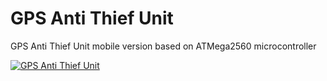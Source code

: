 # GPS Anti Thief Unit
GPS Anti Thief Unit mobile version based on ATMega2560 microcontroller 

[![GPS Anti Thief Unit](https://i.ytimg.com/vi/I-bkn_P-poc/3.jpg?time=1490686587092)](https://youtu.be/I-bkn_P-poc "DropBall Embedded Systems")
